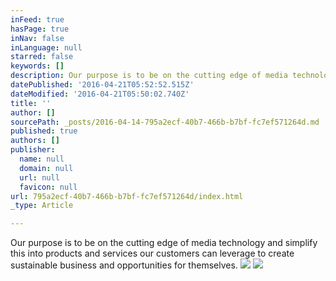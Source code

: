 ```yaml
---
inFeed: true
hasPage: true
inNav: false
inLanguage: null
starred: false
keywords: []
description: Our purpose is to be on the cutting edge of media technology and simplify this into products and services our customers can leverage to create sustainable business and opportunities for themselves.
datePublished: '2016-04-21T05:52:52.515Z'
dateModified: '2016-04-21T05:50:02.740Z'
title: ''
author: []
sourcePath: _posts/2016-04-14-795a2ecf-40b7-466b-b7bf-fc7ef571264d.md
published: true
authors: []
publisher:
  name: null
  domain: null
  url: null
  favicon: null
url: 795a2ecf-40b7-466b-b7bf-fc7ef571264d/index.html
_type: Article

---
```

Our purpose is to be on the cutting edge of media technology and simplify this into products and services our customers can leverage to create sustainable business and opportunities for themselves.
![](https://the-grid-user-content.s3-us-west-2.amazonaws.com/9fb293ce-22a3-45a3-a6bb-aba9ba86afda.jpg)
![](https://the-grid-user-content.s3-us-west-2.amazonaws.com/e1859be5-2d6e-45e9-8ffb-e3cc7b932031.jpg)